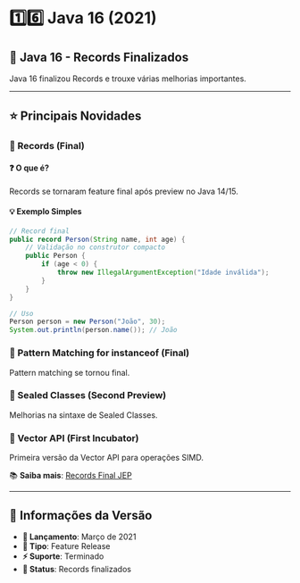 # 1️⃣6️⃣ Java 16 (2021)

## 🚀 Java 16 - Records Finalizados

Java 16 finalizou Records e trouxe várias melhorias importantes.

---

## ⭐ Principais Novidades

### 🔹 Records (Final)

#### ❓ O que é?
Records se tornaram feature final após preview no Java 14/15.

#### 💡 Exemplo Simples
```java
// Record final
public record Person(String name, int age) {
    // Validação no construtor compacto
    public Person {
        if (age < 0) {
            throw new IllegalArgumentException("Idade inválida");
        }
    }
}

// Uso
Person person = new Person("João", 30);
System.out.println(person.name()); // João
```

### 🔹 Pattern Matching for instanceof (Final)

Pattern matching se tornou final.

### 🔹 Sealed Classes (Second Preview)

Melhorias na sintaxe de Sealed Classes.

### 🔹 Vector API (First Incubator)

Primeira versão da Vector API para operações SIMD.

📚 **Saiba mais**: [Records Final JEP](https://openjdk.org/jeps/395)

---

## 📅 Informações da Versão

- **📅 Lançamento**: Março de 2021
- **🔧 Tipo**: Feature Release
- **⚡ Suporte**: Terminado
- **🎯 Status**: Records finalizados 